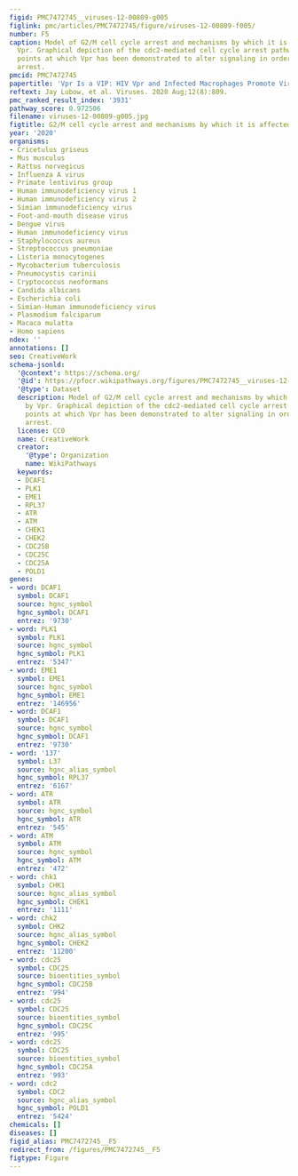 ```yaml
---
figid: PMC7472745__viruses-12-00809-g005
figlink: pmc/articles/PMC7472745/figure/viruses-12-00809-f005/
number: F5
caption: Model of G2/M cell cycle arrest and mechanisms by which it is affected by
  Vpr. Graphical depiction of the cdc2-mediated cell cycle arrest pathway, including
  points at which Vpr has been demonstrated to alter signaling in order to promote
  arrest.
pmcid: PMC7472745
papertitle: 'Vpr Is a VIP: HIV Vpr and Infected Macrophages Promote Viral Pathogenesis.'
reftext: Jay Lubow, et al. Viruses. 2020 Aug;12(8):809.
pmc_ranked_result_index: '3931'
pathway_score: 0.972506
filename: viruses-12-00809-g005.jpg
figtitle: G2/M cell cycle arrest and mechanisms by which it is affected by Vpr
year: '2020'
organisms:
- Cricetulus griseus
- Mus musculus
- Rattus norvegicus
- Influenza A virus
- Primate lentivirus group
- Human immunodeficiency virus 1
- Human immunodeficiency virus 2
- Simian immunodeficiency virus
- Foot-and-mouth disease virus
- Dengue virus
- Human immunodeficiency virus
- Staphylococcus aureus
- Streptococcus pneumoniae
- Listeria monocytogenes
- Mycobacterium tuberculosis
- Pneumocystis carinii
- Cryptococcus neoformans
- Candida albicans
- Escherichia coli
- Simian-Human immunodeficiency virus
- Plasmodium falciparum
- Macaca mulatta
- Homo sapiens
ndex: ''
annotations: []
seo: CreativeWork
schema-jsonld:
  '@context': https://schema.org/
  '@id': https://pfocr.wikipathways.org/figures/PMC7472745__viruses-12-00809-g005.html
  '@type': Dataset
  description: Model of G2/M cell cycle arrest and mechanisms by which it is affected
    by Vpr. Graphical depiction of the cdc2-mediated cell cycle arrest pathway, including
    points at which Vpr has been demonstrated to alter signaling in order to promote
    arrest.
  license: CC0
  name: CreativeWork
  creator:
    '@type': Organization
    name: WikiPathways
  keywords:
  - DCAF1
  - PLK1
  - EME1
  - RPL37
  - ATR
  - ATM
  - CHEK1
  - CHEK2
  - CDC25B
  - CDC25C
  - CDC25A
  - POLD1
genes:
- word: DCAF1
  symbol: DCAF1
  source: hgnc_symbol
  hgnc_symbol: DCAF1
  entrez: '9730'
- word: PLK1
  symbol: PLK1
  source: hgnc_symbol
  hgnc_symbol: PLK1
  entrez: '5347'
- word: EME1
  symbol: EME1
  source: hgnc_symbol
  hgnc_symbol: EME1
  entrez: '146956'
- word: DCAF1
  symbol: DCAF1
  source: hgnc_symbol
  hgnc_symbol: DCAF1
  entrez: '9730'
- word: '137'
  symbol: L37
  source: hgnc_alias_symbol
  hgnc_symbol: RPL37
  entrez: '6167'
- word: ATR
  symbol: ATR
  source: hgnc_symbol
  hgnc_symbol: ATR
  entrez: '545'
- word: ATM
  symbol: ATM
  source: hgnc_symbol
  hgnc_symbol: ATM
  entrez: '472'
- word: chk1
  symbol: CHK1
  source: hgnc_alias_symbol
  hgnc_symbol: CHEK1
  entrez: '1111'
- word: chk2
  symbol: CHK2
  source: hgnc_alias_symbol
  hgnc_symbol: CHEK2
  entrez: '11200'
- word: cdc25
  symbol: CDC25
  source: bioentities_symbol
  hgnc_symbol: CDC25B
  entrez: '994'
- word: cdc25
  symbol: CDC25
  source: bioentities_symbol
  hgnc_symbol: CDC25C
  entrez: '995'
- word: cdc25
  symbol: CDC25
  source: bioentities_symbol
  hgnc_symbol: CDC25A
  entrez: '993'
- word: cdc2
  symbol: CDC2
  source: hgnc_alias_symbol
  hgnc_symbol: POLD1
  entrez: '5424'
chemicals: []
diseases: []
figid_alias: PMC7472745__F5
redirect_from: /figures/PMC7472745__F5
figtype: Figure
---
```

